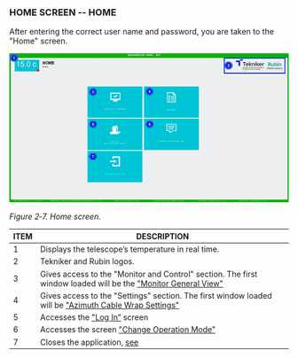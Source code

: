 ### HOME SCREEN -- HOME

After entering the correct user name and password, you are taken to the "Home" screen.

![Home screen](../Resources/media/image014.png)

*Figure 2‑7. Home screen.*

| ITEM| DESCRIPTION|
|----------|----------|
| 1| Displays the telescope’s temperature in real time.|
| 2| Tekniker and Rubin logos.|
| 3| Gives access to the "Monitor and Control" section. The first window loaded will be the ["Monitor General View"](../02_Monitor&Control/000_PantallaMonitorGeneralView.md)|
| 4| Gives access to the "Settings" section. The first window loaded will be ["Azimuth Cable Wrap Settings"](../03_Settings/001_PantallaAzimuthCableWrapSettings.md)|
| 5| Accesses the ["Log In”](./00_Preliminary_Considerations.md) screen|
| 6| Accesses the screen ["Change Operation Mode"](./02_Change_Of_Operating_Mode.md)|
| 7| Closes the application, [see](../05_ClosingTheApplication/000_Introduction.md)|
